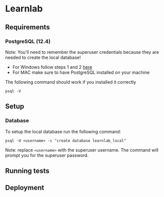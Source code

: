 # Learnlab

## Requirements
### PostgreSQL (12.4)
Note: You'll need to remember the superuser credentials because they are needed to create the local database!
  * For Windows follow steps 1 and 2 [here](https://www.microfocus.com/documentation/idol/IDOL_12_0/MediaServer/Guides/html/English/Content/Getting_Started/Configure/_TRN_Set_up_PostgreSQL.htm)
  * For MAC make sure to have PostgreSQL installed on your machine

The following command should work if you installed it correctly
```
psql -V
```


## Setup
### Database
To setup the local database run the following command:
```
psql -U <username> -c "create database learnlab_local"
```
Note: replace `<username>` with the superuser username. The command will prompt you for the superuser password.

## Running tests

## Deployment
